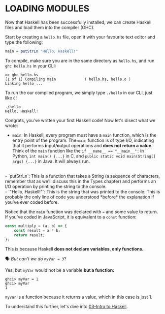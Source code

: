 <head>
    <base href="https://ibnaleem.github.io/Haskell-Simplified/" />
</head>

# LOADING MODULES
Now that Haskell has been successfully installed, we can create Haskell files and load them into the compiler (GHC).

Start by creating a `hello.hs` file, open it with your favourite text editor and type the following:

```haskell
main = putStrLn "Hello, Haskell!"
```

To compile, make sure you are in the same directory as `hello.hs`, and run `ghc hello.hs` in your CLI:
```
>> ghc hello.hs
[1 of 1] Compiling Main             ( hello.hs, hello.o )
Linking hello ...
```

To run the our compiled program, we simply type `./hello` in our CLI, just like `C`!

```
./hello 
Hello, Haskell!
```

Congrats, you've written your first Haskell code! Now let's disect what we wrote:

- `main`: In Haskell, every program must have a `main` function, which is the entry point of the program. The `main` function is of type I/O, indicating that it performs **i**nput/**o**utput operations and **does not return a value.** Think of the `main` function like the `if __name__ == "__main__":` in Python, `int main() {...}` in C, and `public static void main(String[] args) {...}` in Java. It will always run.
<br>
- `putStrLn`: This is a function that takes a String (a sequence of characters, remember that as we'll discuss this in the Types chapter) and performs an I/O operation by printing the string to the console.
<br>
- `"Hello, Haskell!"`: This is the string that was printed to the console. This is probably the only line of code you understood *before* the explanation if you've ever coded before.

Notice that the `main` function was declared with `=` and some value to return. If you've coded in JavaScript, it is equivalent to a `const` function:

```javascript
const multiply = (a, b) => {
    const result = a * b;
    return result;
};
```

This is because Haskell **does not declare variables, only functions.** 

🗣️ *But can't we do `myVar = 3`*?

Yes, but `myVar` would not be a variable **but a function:**
```
ghci> myVar = 1
ghci> myVar
1
```
`myVar` is a function because it returns a value, which in this case is just 1. 

To understand this further, let's dive into [03-Intro to Haskell](/Introduction/03-Intro%20to%20Haskell).
